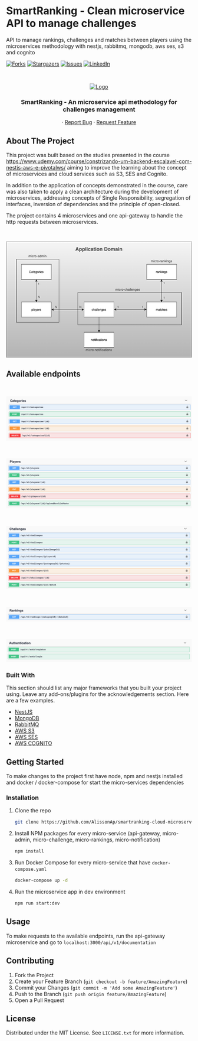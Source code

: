 # SmartRanking - Clean microservice API to manage challenges
API to manage rankings, challenges and matches between players using the microservices methodology with nestjs, rabbitmq, mongodb, aws ses, s3 and cognito

<!-- PROJECT SHIELDS -->
<!--
*** I'm using markdown "reference style" links for readability.
*** Reference links are enclosed in brackets [ ] instead of parentheses ( ).
*** See the bottom of this document for the declaration of the reference variables
*** for contributors-url, forks-url, etc. This is an optional, concise syntax you may use.
*** https://www.markdownguide.org/basic-syntax/#reference-style-links
-->
[![Forks][forks-shield]][forks-url]
[![Stargazers][stars-shield]][stars-url]
[![Issues][issues-shield]][issues-url]
[![LinkedIn][linkedin-shield]][linkedin-url]

<!-- PROJECT LOGO -->
<br />
<p align="center">
  <a href="https://github.com/AlissonAp/smartranking-cloud-microservices-learning">
    <img src="https://i.ibb.co/CzMLhCH/Captura-de-Tela-2021-05-19-a-s-23-13-02.png" alt="Logo">
  </a>

  <h3 align="center">SmartRanking - An microservice api methodology for challenges management </h3>

  <p align="center">
    ·
    <a href="https://github.com/AlissonAp/smartranking-cloud-microservices-learning/issues">Report Bug</a>
    ·
    <a href="https://github.com/AlissonAp/smartranking-cloud-microservices-learning/issues">Request Feature</a>
  </p>
</p>

<!-- ABOUT THE PROJECT -->
## About The Project

This project was built based on the studies presented in the course https://www.udemy.com/course/constrizando-um-backend-escalavel-com-nestjs-aws-e-pivotalws/ aiming to improve the learning about the concept of microservices and cloud services such as S3, SES and Cognito.

In addition to the application of concepts demonstrated in the course, care was also taken to apply a clean architecture during the development of microservices, addressing concepts of Single Responsibility, segregation of interfaces, inversion of dependencies and the principle of open-closed.

The project contains 4 microservices and one api-gateway to handle the http requests between microservices.

<br />
<p align="center">
    <img src="api-gateway/requirements/diagrams/application_domain.png" alt="Logo">
</p>

## Available endpoints

<br />
<p align="center">
    <img src="api-gateway/requirements/diagrams/categories_endpoints.png" alt="Logo">
</p>

<br />
<p align="center">
    <img src="api-gateway/requirements/diagrams/players_endpoints.png" alt="Logo">
</p>

<br />
<p align="center">
    <img src="api-gateway/requirements/diagrams/challenges_endpoints.png" alt="Logo">
</p>

<br />
<p align="center">
    <img src="api-gateway/requirements/diagrams/rankings_endpoints.png" alt="Logo">
</p>

<br />
<p align="center">
    <img src="api-gateway/requirements/diagrams/authentication_endpoints.png" alt="Logo">
</p>


### Built With

This section should list any major frameworks that you built your project using. Leave any add-ons/plugins for the acknowledgements section. Here are a few examples.
* [NestJS](https://nestjs.com/)
* [MongoDB](https://www.mongodb.com/)
* [RabbitMQ](https://www.rabbitmq.com/)
* [AWS S3](https://aws.amazon.com/s3/)
* [AWS SES](https://aws.amazon.com/ses/)
* [AWS COGNITO](https://aws.amazon.com/cognito/)

<!-- GETTING STARTED -->
## Getting Started

To make changes to the project first have node, npm and nestjs installed and docker / docker-compose for start the micro-services dependencies

### Installation

1. Clone the repo
   ```sh
   git clone https://github.com/AlissonAp/smartranking-cloud-microservices-learning.git
   ```
2. Install NPM packages for every micro-service (api-gateway, micro-admin, micro-challenge, micro-rankings, micro-notification)
   ```sh
   npm install
   ```
3. Run Docker Compose for every micro-service that have `docker-compose.yaml`
   ```sh
   docker-compose up -d
   ```
4. Run the microservice app in dev environment
   ```sh
   npm run start:dev
   ```

## Usage

To make requests to the available endpoints, run the api-gateway microservice and go to `localhost:3000/api/v1/documentation`

<!-- CONTRIBUTING -->
## Contributing

1. Fork the Project
2. Create your Feature Branch (`git checkout -b feature/AmazingFeature`)
3. Commit your Changes (`git commit -m 'Add some AmazingFeature'`)
4. Push to the Branch (`git push origin feature/AmazingFeature`)
5. Open a Pull Request

<!-- LICENSE -->
## License

Distributed under the MIT License. See `LICENSE.txt` for more information.

<!-- MARKDOWN LINKS & IMAGES -->
<!-- https://www.markdownguide.org/basic-syntax/#reference-style-links -->
[contributors-url]: https://github.com/AlissonAp/smartranking-cloud-microservices-learning/graphs/contributors
[forks-shield]: https://img.shields.io/github/forks/AlissonAp/smartranking-cloud-microservices-learning.svg?style=for-the-badge
[forks-url]: https://github.com/AlissonAp/smartranking-cloud-microservices-learning/network/members
[stars-shield]: https://img.shields.io/github/stars/AlissonAp/smartranking-cloud-microservices-learning.svg?style=for-the-badge
[stars-url]: https://github.com/AlissonAp/smartranking-cloud-microservices-learning/stargazers
[issues-shield]: https://img.shields.io/github/issues/AlissonAp/smartranking-cloud-microservices-learning.svg?style=for-the-badge
[issues-url]: https://github.com/AlissonAp/smartranking-cloud-microservices-learning/issues
[license-shield]: https://img.shields.io/github/license/AlissonAp/smartranking-cloud-microservices-learning.svg?style=for-the-badge
[linkedin-shield]: https://img.shields.io/badge/-LinkedIn-black.svg?style=for-the-badge&logo=linkedin&colorB=555
[linkedin-url]: https://br.linkedin.com/in/alisson-allebrandt-05b526156
